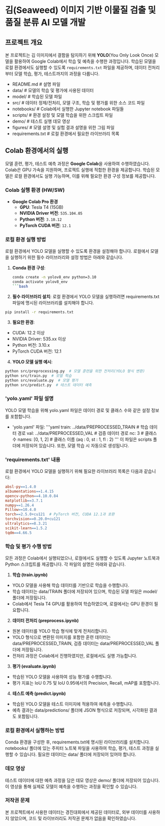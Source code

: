 # 김(Seaweed) 이미지 기반 이물질 검출 및 품질 분류 AI 모델 개발
## 프로젝트 개요
본 프로젝트는 김 이미지에서 결함을 탐지하기 위해 **YOLO**(You Only Look Once) 모델을 활용하여 Google Colab에서 학습 및 예측을 수행한 과정입니다. 학습된 모델을 로컬 환경에서도 실행할 수 있도록 `requirements.txt` 파일을 제공하며, 데이터 전처리부터 모델 학습, 평가, 테스트까지의 과정을 다룹니다.
- README.md # 설명 파일
- data/ # 모델의 학습 및 평가에 사용된 데이터
- model/ # 학습된 모델 파일
- src/ # 데이터 정제/전처리, 모델 구조, 학습 및 평가를 위한 소스 코드 파일
- notebooks/ # Colab에서 실행한 Jupyter notebook 파일들
- scripts/ # 환경 설정 및 모델 학습을 위한 스크립트 파일
- demo/ # 테스트 실행 데모 영상
- figures/ # 모델 설명 및 실험 결과 설명을 위한 그림 파일
- requirements.txt # 로컬 환경에서 필요한 라이브러리 목록

## Colab 환경에서의 실행

모델 훈련, 평가, 테스트 예측 과정은 **Google Colab**을 사용하여 수행하였습니다. Colab은 GPU 가속을 지원하며, 프로젝트 실행에 적합한 환경을 제공합니다. 학습된 모델은 로컬 환경에서도 실행 가능하며, 이를 위해 필요한 환경 구성 정보를 제공합니다.

### Colab 실행 환경 (HW/SW)

- **Google Colab Pro 환경**
  - **GPU**: Tesla T4 (15GB)
  - **NVIDIA Driver 버전**: `535.104.05`
  - **Python 버전**: `3.10.12`
  - **PyTorch CUDA 버전**: `12.1`

### 로컬 환경 실행 방법

로컬 환경에서 YOLO 모델을 실행할 수 있도록 환경을 설정해야 합니다. 로컬에서 모델을 실행하기 위한 필수 라이브러리와 설정 방법은 아래와 같습니다.

1. **Conda 환경 구성**:
   ```bash
   conda create -n yolov8_env python=3.10
   conda activate yolov8_env
   ```bash
2. **필수 라이브러리 설치**: 로컬 환경에서 YOLO 모델을 실행하려면 requirements.txt 파일에 명시된 라이브러리를 설치해야 합니다.
  ```bash
  pip install -r requirements.txt
  ```
3. **필요한 환경**:
- CUDA: 12.2 이상
- NVIDIA Driver: 535.xx 이상
- Python 버전: 3.10.x
- PyTorch CUDA 버전: 12.1
4. **YOLO 모델 실행 예시**:
  ```bash
  python src/preprocessing.py  # 모델 훈련을 위한 전처리(YOLO 형식 변환)
  python src/train.py  # 모델 학습
  python src/evaluate.py  # 모델 평가
  python src/predict.py  # 테스트 데이터 예측
  ```
### 'yolo.yaml' 파일 설명
YOLO 모델 학습을 위해 yolo.yaml 파일은 데이터 경로 및 클래스 수와 같은 설정 정보를 포함합니다.
- 'yolo.yaml' 파일:
  '''yaml
  train: ../data/PREPROCESSED_TRAIN  # 학습 데이터 경로
  val: ../data/PREPROCESSED_VAL  # 검증 데이터 경로
  nc: 3  # 클래스 수
  names: [0, 1, 2]  # 클래스 이름 (aq : 0, st : 1, fl : 2)
  '''
이 파일은 scripts 폴더에 저장되어 있습니다. 또한, 모델 학습 시 자동으로 생성됩니다.


### 'requirements.txt' 내용
로컬 환경에서 YOLO 모델을 실행하기 위해 필요한 라이브러리 목록은 다음과 같습니다:
  ```makefile
  absl-py==1.4.0
  albumentations==1.4.15
  opencv-python==4.10.0.84
  matplotlib==3.7.1
  numpy==1.26.4
  Pillow==10.4.0
  torch==2.5.0+cu121  # PyTorch 버전, CUDA 12.1과 호환
  torchvision==0.20.0+cu121
  ultralytics==8.3.21
  scikit-learn==1.5.2
  tqdm==4.66.5
  ```

### 학습 및 평가 수행 방법
모든 과정은 Colab에서 실행되었으나, 로컬에서도 실행할 수 있도록 Jupyter 노트북과 Python 스크립트를 제공합니다. 각 파일의 설명은 아래와 같습니다.

1. **학습 (train.ipynb)**
- YOLO 모델을 사용해 학습 데이터를 기반으로 학습을 수행합니다.
- 학습 데이터는 data/TRAIN 폴더에 저장되어 있으며, 학습된 모델 파일은 model/ 폴더에 저장됩니다.
- Colab에서 Tesla T4 GPU를 활용하여 학습하였으며, 로컬에서는 GPU 환경이 필요합니다.
2. **데이터 전처리 (preprocess.ipynb)**
- 원본 데이터를 YOLO 학습 형식에 맞게 전처리합니다.
- YOLO 형식으로 변환된 이미지를 포함한 훈련 데이터는 data/PREPROCESSED_TRAIN, 검증 데이터는 data/PREPROCESSED_VAL 폴더에 저장됩니다.
- 전처리 과정은 Colab에서 진행하였지만, 로컬에서도 실행 가능합니다.
3. **평가 (evaluate.ipynb)**
- 학습된 YOLO 모델을 사용하여 성능 평가를 수행합니다.
- 평가 지표는 IoU 0.75 및 IoU 0.95에서의 Precision, Recall, mAP를 포함합니다.
4. **테스트 예측 (predict.ipynb)**
- 학습된 YOLO 모델을 테스트 이미지에 적용하여 예측을 수행합니다.
- 예측 결과는 data/predictions/ 폴더에 JSON 형식으로 저장되며, 시각화된 결과도 포함됩니다.

### 로컬 환경에서 실행하는 방법
Conda 환경을 구성한 후, requirements.txt에 명시된 라이브러리를 설치합니다.
notebooks/ 폴더에 있는 주피터 노트북 파일을 사용하여 학습, 평가, 테스트 과정을 실행할 수 있습니다.
필요한 데이터는 data/ 폴더에 저장되어 있어야 합니다.

### 데모 영상
테스트 데이터에 대한 예측 과정을 담은 데모 영상은 demo/ 폴더에 저장되어 있습니다. 이 영상을 통해 실제로 모델이 예측을 수행하는 과정을 확인할 수 있습니다.

### 저작권 문제
본 프로젝트에서 사용한 데이터는 경진대회에서 제공된 데이터로, 외부 데이터를 사용하지 않았으며, 코드 및 라이브러리도 저작권 문제가 없음을 확인하였습니다.
